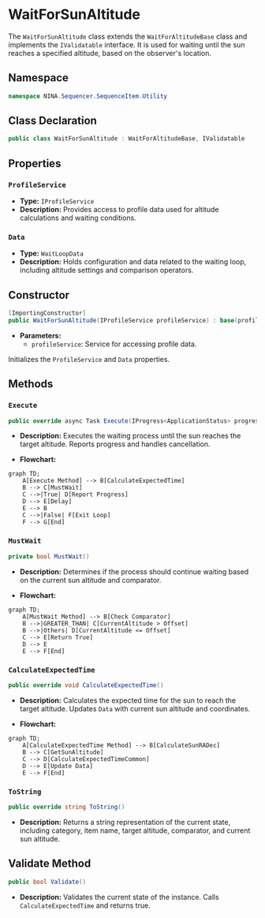 # WaitForSunAltitude

The `WaitForSunAltitude` class extends the `WaitForAltitudeBase` class and implements the `IValidatable` interface. It is used for waiting until the sun reaches a specified altitude, based on the observer's location.

## Namespace

```csharp
namespace NINA.Sequencer.SequenceItem.Utility
```

## Class Declaration

```csharp
public class WaitForSunAltitude : WaitForAltitudeBase, IValidatable
```

## Properties

### `ProfileService`

- **Type:** `IProfileService`
- **Description:** Provides access to profile data used for altitude calculations and waiting conditions.

### `Data`

- **Type:** `WaitLoopData`
- **Description:** Holds configuration and data related to the waiting loop, including altitude settings and comparison operators.

## Constructor

```csharp
[ImportingConstructor]
public WaitForSunAltitude(IProfileService profileService) : base(profileService, useCustomHorizon: false)
```

- **Parameters:**
  - `profileService`: Service for accessing profile data.

Initializes the `ProfileService` and `Data` properties.

## Methods

### `Execute`

```csharp
public override async Task Execute(IProgress<ApplicationStatus> progress, CancellationToken token)
```

- **Description:** Executes the waiting process until the sun reaches the target altitude. Reports progress and handles cancellation.

- **Flowchart:**

```mermaid
graph TD;
    A[Execute Method] --> B[CalculateExpectedTime]
    B --> C[MustWait]
    C -->|True| D[Report Progress]
    D --> E[Delay]
    E --> B
    C -->|False| F[Exit Loop]
    F --> G[End]
```

### `MustWait`

```csharp
private bool MustWait()
```

- **Description:** Determines if the process should continue waiting based on the current sun altitude and comparator.

- **Flowchart:**

```mermaid
graph TD;
    A[MustWait Method] --> B[Check Comparator]
    B -->|GREATER_THAN| C[CurrentAltitude > Offset]
    B -->|Others| D[CurrentAltitude <= Offset]
    C --> E[Return True]
    D --> E
    E --> F[End]
```

### `CalculateExpectedTime`

```csharp
public override void CalculateExpectedTime()
```

- **Description:** Calculates the expected time for the sun to reach the target altitude. Updates `Data` with current sun altitude and coordinates.

- **Flowchart:**

```mermaid
graph TD;
    A[CalculateExpectedTime Method] --> B[CalculateSunRADec]
    B --> C[GetSunAltitude]
    C --> D[CalculateExpectedTimeCommon]
    D --> E[Update Data]
    E --> F[End]
```

### `ToString`

```csharp
public override string ToString()
```

- **Description:** Returns a string representation of the current state, including category, item name, target altitude, comparator, and current sun altitude.

## Validate Method

```csharp
public bool Validate()
```

- **Description:** Validates the current state of the instance. Calls `CalculateExpectedTime` and returns true.
